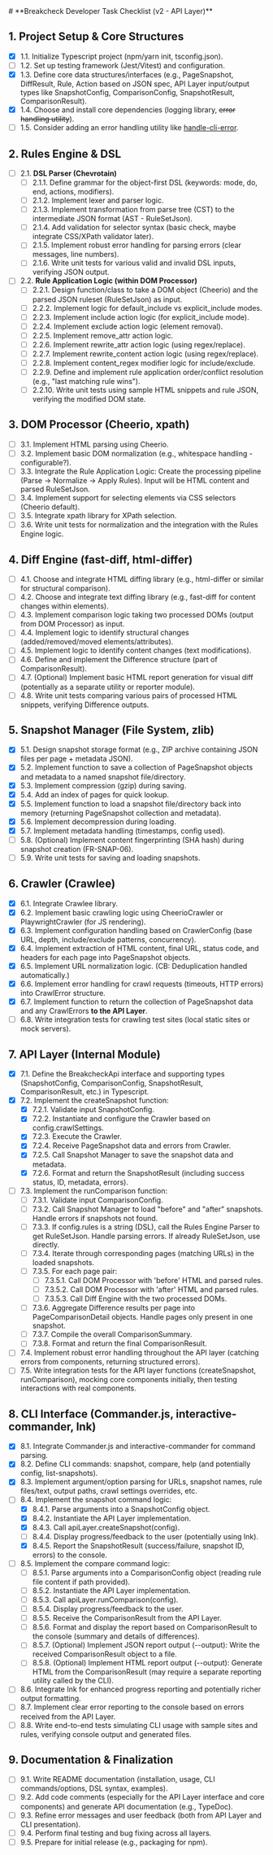 <TASKS>
# **Breakcheck Developer Task Checklist (v2 - API Layer)**

## **1. Project Setup & Core Structures**

- [x] 1.1. Initialize Typescript project (npm/yarn init, tsconfig.json).
- [ ] 1.2. Set up testing framework (Jest/Vitest) and configuration.
- [x] 1.3. Define core data structures/interfaces (e.g., PageSnapshot, DiffResult, Rule, Action based on JSON spec, API Layer input/output types like SnapshotConfig, ComparisonConfig, SnapshotResult, ComparisonResult).
- [x] 1.4. Choose and install core dependencies (logging library, ~~error handling utility~~).
- [ ] 1.5. Consider adding an error handling utility like [handle-cli-error](https://github.com/ehmicky/handle-cli-error).

## **2. Rules Engine & DSL**

- [ ] 2.1. **DSL Parser (Chevrotain)**
  - [ ] 2.1.1. Define grammar for the object-first DSL (keywords: mode, do, end, actions, modifiers).
  - [ ] 2.1.2. Implement lexer and parser logic.
  - [ ] 2.1.3. Implement transformation from parse tree (CST) to the intermediate JSON format (AST - RuleSetJson).
  - [ ] 2.1.4. Add validation for selector syntax (basic check, maybe integrate CSS/XPath validator later).
  - [ ] 2.1.5. Implement robust error handling for parsing errors (clear messages, line numbers).
  - [ ] 2.1.6. Write unit tests for various valid and invalid DSL inputs, verifying JSON output.
- [ ] 2.2. **Rule Application Logic (within DOM Processor)**
  - [ ] 2.2.1. Design function/class to take a DOM object (Cheerio) and the parsed JSON ruleset (RuleSetJson) as input.
  - [ ] 2.2.2. Implement logic for default_include vs explicit_include modes.
  - [ ] 2.2.3. Implement include action logic (for explicit_include mode).
  - [ ] 2.2.4. Implement exclude action logic (element removal).
  - [ ] 2.2.5. Implement remove_attr action logic.
  - [ ] 2.2.6. Implement rewrite_attr action logic (using regex/replace).
  - [ ] 2.2.7. Implement rewrite_content action logic (using regex/replace).
  - [ ] 2.2.8. Implement content_regex modifier logic for include/exclude.
  - [ ] 2.2.9. Define and implement rule application order/conflict resolution (e.g., "last matching rule wins").
  - [ ] 2.2.10. Write unit tests using sample HTML snippets and rule JSON, verifying the modified DOM state.

## **3. DOM Processor (Cheerio, xpath)**

- [ ] 3.1. Implement HTML parsing using Cheerio.
- [ ] 3.2. Implement basic DOM normalization (e.g., whitespace handling - configurable?).
- [ ] 3.3. Integrate the Rule Application Logic: Create the processing pipeline (Parse -> Normalize -> Apply Rules). Input will be HTML content and parsed RuleSetJson.
- [ ] 3.4. Implement support for selecting elements via CSS selectors (Cheerio default).
- [ ] 3.5. Integrate xpath library for XPath selection.
- [ ] 3.6. Write unit tests for normalization and the integration with the Rules Engine logic.

## **4. Diff Engine (fast-diff, html-differ)**

- [ ] 4.1. Choose and integrate HTML diffing library (e.g., html-differ or similar for structural comparison).
- [ ] 4.2. Choose and integrate text diffing library (e.g., fast-diff for content changes within elements).
- [ ] 4.3. Implement comparison logic taking two processed DOMs (output from DOM Processor) as input.
- [ ] 4.4. Implement logic to identify structural changes (added/removed/moved elements/attributes).
- [ ] 4.5. Implement logic to identify content changes (text modifications).
- [ ] 4.6. Define and implement the Difference structure (part of ComparisonResult).
- [ ] 4.7. (Optional) Implement basic HTML report generation for visual diff (potentially as a separate utility or reporter module).
- [ ] 4.8. Write unit tests comparing various pairs of processed HTML snippets, verifying Difference outputs.

## **5. Snapshot Manager (File System, zlib)**

- [x] 5.1. Design snapshot storage format (e.g., ZIP archive containing JSON files per page + metadata JSON).
- [x] 5.2. Implement function to save a collection of PageSnapshot objects and metadata to a named snapshot file/directory.
- [x] 5.3. Implement compression (gzip) during saving.
- [x] 5.4. Add an index of pages for quick lookup.
- [x] 5.5. Implement function to load a snapshot file/directory back into memory (returning PageSnapshot collection and metadata).
- [x] 5.6. Implement decompression during loading.
- [x] 5.7. Implement metadata handling (timestamps, config used).
- [ ] 5.8. (Optional) Implement content fingerprinting (SHA hash) during snapshot creation (FR-SNAP-06).
- [ ] 5.9. Write unit tests for saving and loading snapshots.

## **6. Crawler (Crawlee)**

- [x] 6.1. Integrate Crawlee library.
- [x] 6.2. Implement basic crawling logic using CheerioCrawler or PlaywrightCrawler (for JS rendering).
- [x] 6.3. Implement configuration handling based on CrawlerConfig (base URL, depth, include/exclude patterns, concurrency).
- [x] 6.4. Implement extraction of HTML content, final URL, status code, and headers for each page into PageSnapshot objects.
- [x] 6.5. Implement URL normalization logic. (CB: Deduplication handled automatically.)
- [x] 6.6. Implement error handling for crawl requests (timeouts, HTTP errors) into CrawlError structure.
- [x] 6.7. Implement function to return the collection of PageSnapshot data and any CrawlErrors **to the API Layer**.
- [ ] 6.8. Write integration tests for crawling test sites (local static sites or mock servers).

## **7. API Layer (Internal Module)**

- [x] 7.1. Define the BreakcheckApi interface and supporting types (SnapshotConfig, ComparisonConfig, SnapshotResult, ComparisonResult, etc.) in Typescript.
- [x] 7.2. Implement the createSnapshot function:
  - [x] 7.2.1. Validate input SnapshotConfig.
  - [x] 7.2.2. Instantiate and configure the Crawler based on config.crawlSettings.
  - [x] 7.2.3. Execute the Crawler.
  - [x] 7.2.4. Receive PageSnapshot data and errors from Crawler.
  - [x] 7.2.5. Call Snapshot Manager to save the snapshot data and metadata.
  - [x] 7.2.6. Format and return the SnapshotResult (including success status, ID, metadata, errors).
- [ ] 7.3. Implement the runComparison function:
  - [ ] 7.3.1. Validate input ComparisonConfig.
  - [ ] 7.3.2. Call Snapshot Manager to load "before" and "after" snapshots. Handle errors if snapshots not found.
  - [ ] 7.3.3. If config.rules is a string (DSL), call the Rules Engine Parser to get RuleSetJson. Handle parsing errors. If already RuleSetJson, use directly.
  - [ ] 7.3.4. Iterate through corresponding pages (matching URLs) in the loaded snapshots.
  - [ ] 7.3.5. For each page pair:
    - [ ] 7.3.5.1. Call DOM Processor with 'before' HTML and parsed rules.
    - [ ] 7.3.5.2. Call DOM Processor with 'after' HTML and parsed rules.
    - [ ] 7.3.5.3. Call Diff Engine with the two processed DOMs.
  - [ ] 7.3.6. Aggregate Difference results per page into PageComparisonDetail objects. Handle pages only present in one snapshot.
  - [ ] 7.3.7. Compile the overall ComparisonSummary.
  - [ ] 7.3.8. Format and return the final ComparisonResult.
- [ ] 7.4. Implement robust error handling throughout the API layer (catching errors from components, returning structured errors).
- [ ] 7.5. Write integration tests for the API layer functions (createSnapshot, runComparison), mocking core components initially, then testing interactions with real components.

## **8. CLI Interface (Commander.js, interactive-commander, Ink)**

- [x] 8.1. Integrate Commander.js and interactive-commander for command parsing.
- [x] 8.2. Define CLI commands: snapshot, compare, help (and potentially config, list-snapshots).
- [x] 8.3. Implement argument/option parsing for URLs, snapshot names, rule files/text, output paths, crawl settings overrides, etc.
- [ ] 8.4. Implement the snapshot command logic:
  - [x] 8.4.1. Parse arguments into a SnapshotConfig object.
  - [x] 8.4.2. Instantiate the API Layer implementation.
  - [x] 8.4.3. Call apiLayer.createSnapshot(config).
  - [ ] 8.4.4. Display progress/feedback to the user (potentially using Ink).
  - [x] 8.4.5. Report the SnapshotResult (success/failure, snapshot ID, errors) to the console.
- [ ] 8.5. Implement the compare command logic:
  - [ ] 8.5.1. Parse arguments into a ComparisonConfig object (reading rule file content if path provided).
  - [ ] 8.5.2. Instantiate the API Layer implementation.
  - [ ] 8.5.3. Call apiLayer.runComparison(config).
  - [ ] 8.5.4. Display progress/feedback to the user.
  - [ ] 8.5.5. Receive the ComparisonResult from the API Layer.
  - [ ] 8.5.6. Format and display the report based on ComparisonResult to the console (summary and details of differences).
  - [ ] 8.5.7. (Optional) Implement JSON report output (--output): Write the received ComparisonResult object to a file.
  - [ ] 8.5.8. (Optional) Implement HTML report output (--output): Generate HTML from the ComparisonResult (may require a separate reporting utility called by the CLI).
- [ ] 8.6. Integrate Ink for enhanced progress reporting and potentially richer output formatting.
- [ ] 8.7. Implement clear error reporting to the console based on errors received from the API Layer.
- [ ] 8.8. Write end-to-end tests simulating CLI usage with sample sites and rules, verifying console output and generated files.

## **9. Documentation & Finalization**

- [ ] 9.1. Write README documentation (installation, usage, CLI commands/options, DSL syntax, examples).
- [ ] 9.2. Add code comments (especially for the API Layer interface and core components) and generate API documentation (e.g., TypeDoc).
- [ ] 9.3. Refine error messages and user feedback (both from API Layer and CLI presentation).
- [ ] 9.4. Perform final testing and bug fixing across all layers.
- [ ] 9.5. Prepare for initial release (e.g., packaging for npm).

</TASKS>
